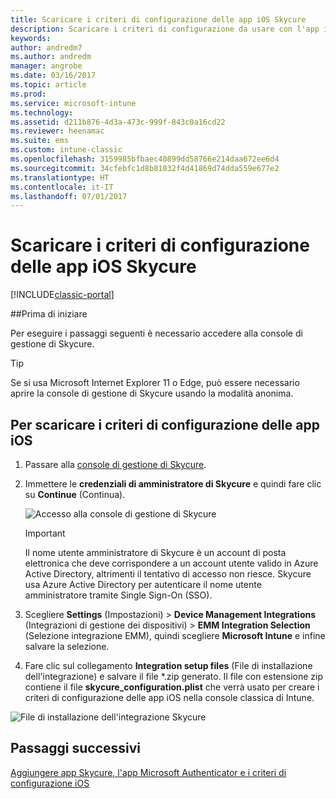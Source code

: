 ```yaml
---
title: Scaricare i criteri di configurazione delle app iOS Skycure
description: Scaricare i criteri di configurazione da usare con l'app iOS Skycure distribuita agli utenti finali.
keywords: 
author: andredm7
ms.author: andredm
manager: angrobe
ms.date: 03/16/2017
ms.topic: article
ms.prod: 
ms.service: microsoft-intune
ms.technology: 
ms.assetid: d211b876-4d3a-473c-999f-843c0a16cd22
ms.reviewer: heenamac
ms.suite: ems
ms.custom: intune-classic
ms.openlocfilehash: 3159985bfbaec40899dd58766e214daa672ee6d4
ms.sourcegitcommit: 34cfebfc1d8b81032f4d41869d74dda559e677e2
ms.translationtype: HT
ms.contentlocale: it-IT
ms.lasthandoff: 07/01/2017
---
```

# <a name="download-skycure-ios-app-configuration-policy"></a>Scaricare i criteri di configurazione delle app iOS Skycure

[!INCLUDE[classic-portal](../includes/classic-portal.md)]

##<a name="before-you-begin"></a>Prima di iniziare

Per eseguire i passaggi seguenti è necessario accedere alla console di gestione di Skycure.

> [!TIP] 
> Se si usa Microsoft Internet Explorer 11 o Edge, può essere necessario aprire la console di gestione di Skycure usando la modalità anonima.

## <a name="to-download-the-ios-app-configuration-policy"></a>Per scaricare i criteri di configurazione delle app iOS

1.  Passare alla [console di gestione di Skycure](https://aad.skycure.com).

2.  Immettere le **credenziali di amministratore di Skycure** e quindi fare clic su **Continue** (Continua).

    ![Accesso alla console di gestione di Skycure](../media/mtp/skycure-ios-app-1.png)

    > [!IMPORTANT] 
    > Il nome utente amministratore di Skycure è un account di posta elettronica che deve corrispondere a un account utente valido in Azure Active Directory, altrimenti il tentativo di accesso non riesce. Skycure usa Azure Active Directory per autenticare il nome utente amministratore tramite Single Sign-On (SSO).

3.  Scegliere **Settings** (Impostazioni) &gt; **Device Management Integrations** (Integrazioni di gestione dei dispositivi) &gt; **EMM Integration Selection** (Selezione integrazione EMM), quindi scegliere **Microsoft Intune** e infine salvare la selezione.

2.  Fare clic sul collegamento **Integration setup files** (File di installazione dell'integrazione) e salvare il file \*.zip generato. Il file con estensione zip contiene il file **skycure\_configuration.plist** che verrà usato per creare i criteri di configurazione delle app iOS nella console classica di Intune.

![File di installazione dell'integrazione Skycure](../media/mtp/skycure-ios-app-2.png)

## <a name="next-steps"></a>Passaggi successivi

[Aggiungere app Skycure, l'app Microsoft Authenticator e i criteri di configurazione iOS](/intune-classic/deploy-use/add-skycure-apps-microsoft-authenticator-and-ios-app-configuration-policy)
